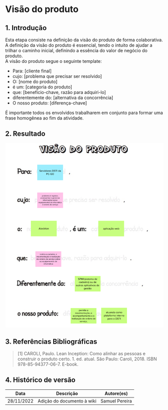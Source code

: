# Visão do produto

## 1. Introdução
Esta etapa consiste na definição da visão do produto de forma colaborativa. A definição da visão do produto é essencial, tendo o intuito de ajudar a trilhar o caminho inicial, definindo a essência do valor de negócio do produto.
<br/>
A visão do produto segue o seguinte template:
- Para: [cliente final]
- cujo: [problema que precisar ser resolvido]
- O: [nome do produto]
- é um: [categoria do produto]
- que: [benefício-chave, razão para adquiri-lo]
- diferentemente do: [alternativa da concorrência]
- O nosso produto: [diferença-chave]

É importante todos os envolvidos trabalharem em conjunto para formar uma frase homogênea ao fim da atividade.

## 2. Resultado
![Resultado da atividade](../assets/leaninception/visao-do-produto.png)

## 3. Referências Bibliográficas

> [1] CAROLI, Paulo. Lean Inception: Como alinhar as pessoas e construir o produto certo. 1. ed. atual. São Paulo: Caroli, 2018. ISBN 978-85-94377-06-7. E-book.

## 4. Histórico de versão

|**Data**|**Descrição**|**Autore(es)**|
|--------|-------------|--------------|
|28/11/2022| Adição do documento à wiki | Samuel Pereira |
